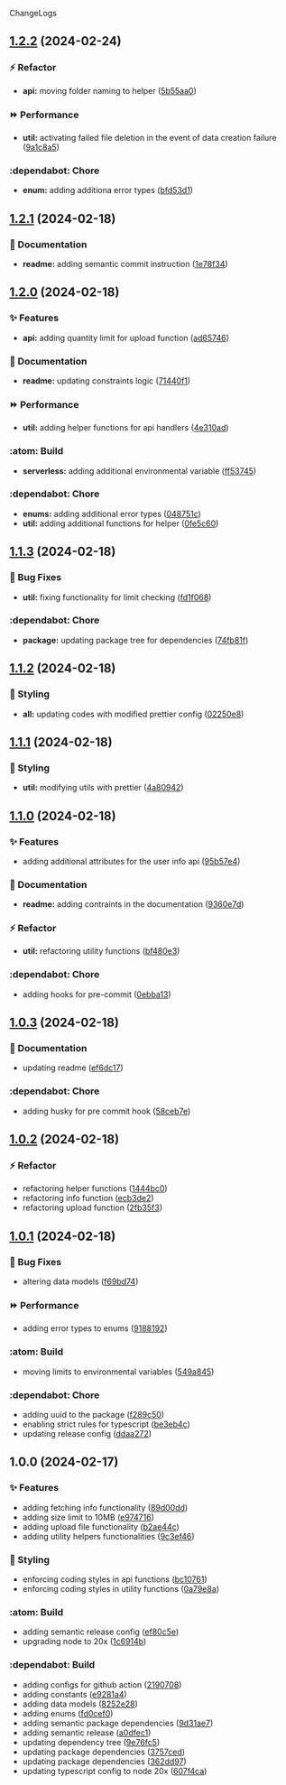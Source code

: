 ChangeLogs

## [1.2.2](https://github.com/mdrijwan/file-monitoring-api/compare/v1.2.1...v1.2.2) (2024-02-24)


### :zap: Refactor

* **api:** moving folder naming to helper ([5b55aa0](https://github.com/mdrijwan/file-monitoring-api/commit/5b55aa0e67e7a200cdbff73aa40a053520c2a0e9))


### :fast_forward: Performance

* **util:** activating failed file deletion in the event of data creation failure ([9a1c8a5](https://github.com/mdrijwan/file-monitoring-api/commit/9a1c8a5b6716a26988b262988bb6c5aa4a8b8540))


### :dependabot: Chore

* **enum:** adding additiona error types ([bfd53d1](https://github.com/mdrijwan/file-monitoring-api/commit/bfd53d12677806868f332cc2297b37d3872e6388))

## [1.2.1](https://github.com/mdrijwan/file-monitoring-api/compare/v1.2.0...v1.2.1) (2024-02-18)


### :memo: Documentation

* **readme:** adding semantic commit instruction ([1e78f34](https://github.com/mdrijwan/file-monitoring-api/commit/1e78f34cbdd48272149dd84b354a48e9f87f5520))

## [1.2.0](https://github.com/mdrijwan/file-monitoring-api/compare/v1.1.3...v1.2.0) (2024-02-18)


### :sparkles: Features

* **api:** adding quantity limit for upload function ([ad65746](https://github.com/mdrijwan/file-monitoring-api/commit/ad657467b49cb41ee854a4c50a3da76d7ddcc37d))


### :memo: Documentation

* **readme:** updating constraints logic ([71440f1](https://github.com/mdrijwan/file-monitoring-api/commit/71440f1dd35365d63ebb34e6e0b896fa9a998d1f))


### :fast_forward: Performance

* **util:** adding helper functions for api handlers ([4e310ad](https://github.com/mdrijwan/file-monitoring-api/commit/4e310ad73dd42fabdeba8328e1c41fea9ead4eaa))


### :atom: Build

* **serverless:** adding additional environmental variable ([ff53745](https://github.com/mdrijwan/file-monitoring-api/commit/ff537459df83f59d87b1542e1b9562d6242543fc))


### :dependabot: Chore

* **enums:** adding additional error types ([048751c](https://github.com/mdrijwan/file-monitoring-api/commit/048751c16139ae8e8c6940e79b97c584378395a8))
* **util:** adding additional functions for helper ([0fe5c60](https://github.com/mdrijwan/file-monitoring-api/commit/0fe5c60994c36f5e535a2631ec7d579f54b7a3a4))

## [1.1.3](https://github.com/mdrijwan/file-monitoring-api/compare/v1.1.2...v1.1.3) (2024-02-18)


### :bug: Bug Fixes

* **util:** fixing functionality for limit checking ([fd1f068](https://github.com/mdrijwan/file-monitoring-api/commit/fd1f06813be13140918312ad5ca0ba6acaa69a84))


### :dependabot: Chore

* **package:** updating package tree for dependencies ([74fb81f](https://github.com/mdrijwan/file-monitoring-api/commit/74fb81f28ba9767794af9d1162f8d147b2aea328))

## [1.1.2](https://github.com/mdrijwan/file-monitoring-api/compare/v1.1.1...v1.1.2) (2024-02-18)


### :barber: Styling

* **all:** updating codes with modified prettier config ([02250e8](https://github.com/mdrijwan/file-monitoring-api/commit/02250e829f73e3d1f027af70ac6167cb68c9eb53))

## [1.1.1](https://github.com/mdrijwan/file-monitoring-api/compare/v1.1.0...v1.1.1) (2024-02-18)


### :barber: Styling

* **util:** modifying utils with prettier ([4a80942](https://github.com/mdrijwan/file-monitoring-api/commit/4a80942f584fdf3471fc889d7ea753e02d46baac))

## [1.1.0](https://github.com/mdrijwan/file-monitoring-api/compare/v1.0.3...v1.1.0) (2024-02-18)


### :sparkles: Features

* adding additional attributes for the user info api ([95b57e4](https://github.com/mdrijwan/file-monitoring-api/commit/95b57e48f7ab0f1f4759918c166526d92d9df383))


### :memo: Documentation

* **readme:** adding contraints in the documentation ([9360e7d](https://github.com/mdrijwan/file-monitoring-api/commit/9360e7dbe5050140617ca4d17ba3496f27e18617))


### :zap: Refactor

* **util:** refactoring utility functions ([bf480e3](https://github.com/mdrijwan/file-monitoring-api/commit/bf480e3190607d1d41245510e1d83f92eae4cc94))


### :dependabot: Chore

* adding hooks for pre-commit ([0ebba13](https://github.com/mdrijwan/file-monitoring-api/commit/0ebba13e5c790b50900ca1a1dbe9dcbcbd9f51ea))

## [1.0.3](https://github.com/mdrijwan/file-monitoring-api/compare/v1.0.2...v1.0.3) (2024-02-18)


### :memo: Documentation

* updating readme ([ef6dc17](https://github.com/mdrijwan/file-monitoring-api/commit/ef6dc17b824697f1c2b7e3f35223302ca281695e))


### :dependabot: Chore

* adding husky for pre commit hook ([58ceb7e](https://github.com/mdrijwan/file-monitoring-api/commit/58ceb7ee7050f77125e9c686d1018fa56aafdd36))

## [1.0.2](https://github.com/mdrijwan/file-monitoring-api/compare/v1.0.1...v1.0.2) (2024-02-18)


### :zap: Refactor

* refactoring helper functions ([1444bc0](https://github.com/mdrijwan/file-monitoring-api/commit/1444bc00941fc3c9f817bc46aa3a978ca60c4509))
* refactoring info function ([ecb3de2](https://github.com/mdrijwan/file-monitoring-api/commit/ecb3de28de3a48defe9bde9040fced16748f9d6d))
* refactoring upload function ([2fb35f3](https://github.com/mdrijwan/file-monitoring-api/commit/2fb35f3306535b3a3490b35516c1a245c97e697b))

## [1.0.1](https://github.com/mdrijwan/file-monitoring-api/compare/v1.0.0...v1.0.1) (2024-02-18)


### :bug: Bug Fixes

* altering data models ([f69bd74](https://github.com/mdrijwan/file-monitoring-api/commit/f69bd7420fd8df3bfa8ead91aabab345884e7e31))


### :fast_forward: Performance

* adding error types to enums ([9188192](https://github.com/mdrijwan/file-monitoring-api/commit/9188192d6d35909d157527843af77707aa414964))


### :atom: Build

* moving limits to environmental variables ([549a845](https://github.com/mdrijwan/file-monitoring-api/commit/549a845d0adcee4ace5041cac2d19b029f04d176))


### :dependabot: Chore

* adding uuid to the package ([f289c50](https://github.com/mdrijwan/file-monitoring-api/commit/f289c505104fee99798d2a9a66117e1cf6a72ec4))
* enabling strict rules for typescript ([be3eb4c](https://github.com/mdrijwan/file-monitoring-api/commit/be3eb4cec79b4f79ed942c9e35e14ca470922184))
* updating release config ([ddaa272](https://github.com/mdrijwan/file-monitoring-api/commit/ddaa2727072d1fc5da47846d28d221e9e1309f8c))

## 1.0.0 (2024-02-17)


### :sparkles: Features

* adding fetching info functionality ([89d00dd](https://github.com/mdrijwan/file-monitoring-api/commit/89d00dd7757b045c0cd02429d0f695321523c48d))
* adding size limit to 10MB ([e974716](https://github.com/mdrijwan/file-monitoring-api/commit/e974716cf322de11f9e145a5106537ba067b7fc1))
* adding upload file functionality ([b2ae44c](https://github.com/mdrijwan/file-monitoring-api/commit/b2ae44c6aa4e3e8ff07409eca969e02e7a3a17d5))
* adding utility helpers functionalities ([9c3ef46](https://github.com/mdrijwan/file-monitoring-api/commit/9c3ef4630aa0cb4c87a18a78203a952fc4cdd60f))


### :barber: Styling

* enforcing coding styles in api functions ([bc10761](https://github.com/mdrijwan/file-monitoring-api/commit/bc10761ad152c23b8d7301b2b1dbdecf57208ed8))
* enforcing coding styles in utility functions ([0a79e8a](https://github.com/mdrijwan/file-monitoring-api/commit/0a79e8a4e3720bf37193b7ba4cad1cf4e1e56fcc))


### :atom: Build

* adding semantic release config ([ef80c5e](https://github.com/mdrijwan/file-monitoring-api/commit/ef80c5ef35fd2b6425a64377e178ff08e54b21da))
* upgrading node to 20x ([1c6914b](https://github.com/mdrijwan/file-monitoring-api/commit/1c6914bdda9b2a8187ea88d60e077fe940a15472))


### :dependabot: Build

* adding configs for github action ([2190708](https://github.com/mdrijwan/file-monitoring-api/commit/2190708d119969af4ebeb0c19dc038fb58578391))
* adding constants ([e9281a4](https://github.com/mdrijwan/file-monitoring-api/commit/e9281a4839f2153483c36af6164a0a6ecd98ea9e))
* adding data models ([8252e28](https://github.com/mdrijwan/file-monitoring-api/commit/8252e28579aa20e2dde012d6ceb59efccb2bfc99))
* adding enums ([fd0cef0](https://github.com/mdrijwan/file-monitoring-api/commit/fd0cef0f75b7b8dcf9b099b23d8b3822e0c91a0e))
* adding semantic package dependencies ([9d31ae7](https://github.com/mdrijwan/file-monitoring-api/commit/9d31ae74bab367674420bd66deebe89b10c490a0))
* adding semantic release ([a0dfec1](https://github.com/mdrijwan/file-monitoring-api/commit/a0dfec105585b0c09908c637bbcea3cfdd27cd8b))
* updating dependency tree ([9e76fc5](https://github.com/mdrijwan/file-monitoring-api/commit/9e76fc51cb916bf628ec2c2d16cc08c640458e98))
* updating package dependencies ([3757ced](https://github.com/mdrijwan/file-monitoring-api/commit/3757ced86e58d1dba5d0894817e6ab6be6663358))
* updating package dependencies ([362dd97](https://github.com/mdrijwan/file-monitoring-api/commit/362dd973d53d29857f3abca52a319e5c0a59f8a3))
* updating typescript config to node 20x ([607f4ca](https://github.com/mdrijwan/file-monitoring-api/commit/607f4cac3171f15702af6487b8771ec6dbc1accf))
